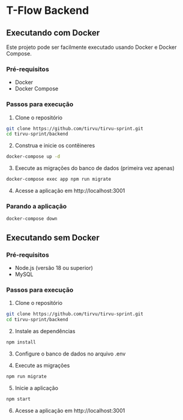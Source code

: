 # T-Flow Backend

## Executando com Docker

Este projeto pode ser facilmente executado usando Docker e Docker Compose.

### Pré-requisitos

- Docker
- Docker Compose

### Passos para execução

1. Clone o repositório

```bash
git clone https://github.com/tirvu/tirvu-sprint.git
cd tirvu-sprint/backend
```

2. Construa e inicie os contêineres

```bash
docker-compose up -d
```

3. Execute as migrações do banco de dados (primeira vez apenas)

```bash
docker-compose exec app npm run migrate
```

4. Acesse a aplicação em http://localhost:3001

### Parando a aplicação

```bash
docker-compose down
```

## Executando sem Docker

### Pré-requisitos

- Node.js (versão 18 ou superior)
- MySQL

### Passos para execução

1. Clone o repositório

```bash
git clone https://github.com/tirvu/tirvu-sprint.git
cd tirvu-sprint/backend
```

2. Instale as dependências

```bash
npm install
```

3. Configure o banco de dados no arquivo .env

4. Execute as migrações

```bash
npm run migrate
```

5. Inicie a aplicação

```bash
npm start
```

6. Acesse a aplicação em http://localhost:3001
